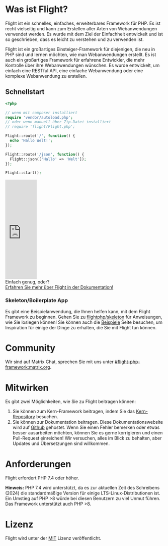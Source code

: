 # Was ist Flight?

Flight ist ein schnelles, einfaches, erweiterbares Framework für PHP. Es ist recht vielseitig und kann zum Erstellen aller Arten von Webanwendungen verwendet werden. Es wurde mit dem Ziel der Einfachheit entwickelt und ist so geschrieben, dass es leicht zu verstehen und zu verwenden ist.

Flight ist ein großartiges Einsteiger-Framework für diejenigen, die neu in PHP sind und lernen möchten, wie man Webanwendungen erstellt. Es ist auch ein großartiges Framework für erfahrene Entwickler, die mehr Kontrolle über ihre Webanwendungen wünschen. Es wurde entwickelt, um einfach eine RESTful API, eine einfache Webanwendung oder eine komplexe Webanwendung zu erstellen.

## Schnellstart

```php
<?php

// wenn mit composer installiert
require 'vendor/autoload.php';
// oder wenn manuell über Zip-Datei installiert
// require 'flight/Flight.php';

Flight::route('/', function() {
  echo 'Hallo Welt!';
});

Flight::route('/json', function() {
  Flight::json(['Hallo' => 'Welt']);
});

Flight::start();
```

<div class="flight-block-video">
  <div class="row">
    <div class="col-12 col-md-6 position-relative video-wrapper">
      <iframe class="video-bg" width="100vw" height="315" src="https://www.youtube.com/embed/VCztp1QLC2c?si=W3fSWEKmoCIlC7Z5" title="YouTube-Video-Player" frameborder="0" allow="accelerometer; autoplay; clipboard-write; encrypted-media; gyroscope; picture-in-picture; web-share" allowfullscreen></iframe>
    </div>
    <div class="col-12 col-md-6 text-center mt-5 pt-5">
      <span class="fligth-title-video">Einfach genug, oder?</span>
      <br>
      <a href="https://docs.flightphp.com/learn">Erfahren Sie mehr über Flight in der Dokumentation!</a>
    </div>
  </div>
</div>

### Skeleton/Boilerplate App

Es gibt eine Beispielanwendung, die Ihnen helfen kann, mit dem Flight Framework zu beginnen. Gehen Sie zu [flightphp/skeleton](https://github.com/flightphp/skeleton) für Anweisungen, wie Sie loslegen können! Sie können auch die [Beispiele](examples) Seite besuchen, um Inspiration für einige der Dinge zu erhalten, die Sie mit Flight tun können.

# Community

Wir sind auf Matrix Chat, sprechen Sie mit uns unter [#flight-php-framework:matrix.org](https://matrix.to/#/#flight-php-framework:matrix.org).

# Mitwirken

Es gibt zwei Möglichkeiten, wie Sie zu Flight beitragen können:

1. Sie können zum Kern-Framework beitragen, indem Sie das [Kern-Repository](https://github.com/flightphp/core) besuchen.
2. Sie können zur Dokumentation beitragen. Diese Dokumentationswebsite wird auf [Github](https://github.com/flightphp/docs) gehostet. Wenn Sie einen Fehler bemerken oder etwas besser ausarbeiten möchten, können Sie es gerne korrigieren und einen Pull-Request einreichen! Wir versuchen, alles im Blick zu behalten, aber Updates und Übersetzungen sind willkommen.

# Anforderungen

Flight erfordert PHP 7.4 oder höher.

**Hinweis:** PHP 7.4 wird unterstützt, da es zur aktuellen Zeit des Schreibens (2024) die standardmäßige Version für einige LTS-Linux-Distributionen ist. Ein Umstieg auf PHP >8 würde bei diesen Benutzern zu viel Unmut führen. Das Framework unterstützt auch PHP >8.

# Lizenz

Flight wird unter der [MIT](https://github.com/flightphp/core/blob/master/LICENSE) Lizenz veröffentlicht.